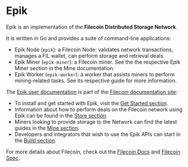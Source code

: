 # Epik

Epik is an implementation of the **Filecoin Distributed Storage Network**.

It is written in Go and provides a suite of command-line applications:

- Epik Node (`epik`): a Filecoin Node: validates network transactions, manages a FIL wallet, can perform storage and retrieval deals.
- Epik Miner (`epik-miner`): a Filecoin miner. See the the respective Epik Miner section in the Mine documentation.
- Epik Worker (`epik-worker`): a worker that assists miners to perform mining-related tasks. See its respective guide for more information.

The [Epik user documentation](https://docs.filecoin.io/get-started/epik) is part of the [Filecoin documentation site](https://docs.filecoin.io):

* To install and get started with Epik, visit the [Get Started section](https://docs.filecoin.io/get-started/epik).
* Information about how to perform deals on the Filecoin network using Epik can be found  in the [Store section](https://docs.filecoin.io/store/epik).
* Miners looking to provide storage to the Network can find the latest guides in the [Mine section](https://docs.filecoin.io/mine/epik).
* Developers and integrators that wish to use the Epik APIs can start in the [Build section](https://docs.filecoin.io/mine/epik).

For more details about Filecoin, check out the [Filecoin Docs](https://docs.filecoin.io) and [Filecoin Spec](https://spec.filecoin.io/).

